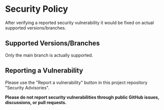 # Security Policy

After verifying a reported security vulnerability it would be fixed on actual supported versions/branches.

## Supported Versions/Branches

Only the main branch is actually supported.

## Reporting a Vulnerability

Please use the "Report a vulnerability" button in this project repository "Security Advisories".

**Please do not report security vulnerabilities through public GitHub issues, discussions, or pull requests.**
